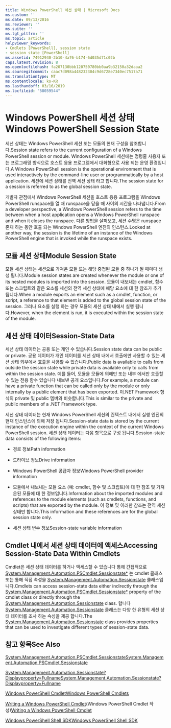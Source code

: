 ```yaml
---
title: Windows PowerShell 세션 상태 | Microsoft Docs
ms.custom: ''
ms.date: 09/13/2016
ms.reviewer: ''
ms.suite: ''
ms.tgt_pltfrm: ''
ms.topic: article
helpviewer_keywords:
- Cmdlets [PowerShell], session state
- session state [PowerShell]
ms.assetid: 74912940-2b10-4a76-b174-6d035d71c02b
caps.latest.revision: 8
ms.openlocfilehash: fa207130bbb120750780bb0aa9b32150a32daaa2
ms.sourcegitcommit: caac7d098a448232304c9d6728e7340ec7517a71
ms.translationtype: MT
ms.contentlocale: ko-KR
ms.lasthandoff: 03/16/2019
ms.locfileid: "58059544"
---
```

# <a name="windows-powershell-session-state"></a><span data-ttu-id="dc69a-102">Windows PowerShell 세션 상태</span><span class="sxs-lookup"><span data-stu-id="dc69a-102">Windows PowerShell Session State</span></span>

<span data-ttu-id="dc69a-103">세션 상태는 Windows PowerShell 세션 또는 모듈의 현재 구성을 참조합니다.</span><span class="sxs-lookup"><span data-stu-id="dc69a-103">Session state refers to the current configuration of a Windows PowerShell session or module.</span></span> <span data-ttu-id="dc69a-104">Windows PowerShell 세션에는 명령줄 사용자 또는 프로그래밍 방식으로 호스트 응용 프로그램에서 대화형으로 사용 되는 운영 환경입니다.</span><span class="sxs-lookup"><span data-stu-id="dc69a-104">A Windows PowerShell session is the operational environment that is used interactively by the command-line user or programmatically by a host application.</span></span> <span data-ttu-id="dc69a-105">세션에 세션 상태를 전역 세션 상태 라고 합니다.</span><span class="sxs-lookup"><span data-stu-id="dc69a-105">The session state for a session is referred to as the global session state.</span></span>

<span data-ttu-id="dc69a-106">개발자 관점에서 Windows PowerShell 세션을 호스트 응용 프로그램을 Windows PowerShell runspace를 열 때 runspace을 닫을 때 사이의 시간을 나타냅니다.</span><span class="sxs-lookup"><span data-stu-id="dc69a-106">From a developer perspective, a Windows PowerShell session refers to the time between when a host application opens a Windows PowerShell runspace and when it closes the runspace.</span></span> <span data-ttu-id="dc69a-107">다른 방법을 살펴보고, 세션 수명은 runspace 존재 하는 동안 호출 되는 Windows PowerShell 엔진의 인스턴스.</span><span class="sxs-lookup"><span data-stu-id="dc69a-107">Looked at another way, the session is the lifetime of an instance of the Windows PowerShell engine that is invoked while the runspace exists.</span></span>

## <a name="module-session-state"></a><span data-ttu-id="dc69a-108">모듈 세션 상태</span><span class="sxs-lookup"><span data-stu-id="dc69a-108">Module Session State</span></span>

<span data-ttu-id="dc69a-109">모듈 세션 상태는 세션으로 가져온 모듈 또는 해당 중첩된 모듈 중 하나가 될 때마다 생성 됩니다.</span><span class="sxs-lookup"><span data-stu-id="dc69a-109">Module session states are created whenever the module or one of its nested modules is imported into the session.</span></span> <span data-ttu-id="dc69a-110">모듈이 내보내는 cmdlet, 함수 또는 스크립트와 같은 요소를 세션의 전역 세션 상태에 해당 요소에 대 한 참조가 추가 됩니다.</span><span class="sxs-lookup"><span data-stu-id="dc69a-110">When a module exports an element such as a cmdlet, function, or script, a reference to that element is added to the global session state of the session.</span></span> <span data-ttu-id="dc69a-111">그러나 요소를 실행 하는 경우 모듈의 세션 상태 내에서 실행 됩니다.</span><span class="sxs-lookup"><span data-stu-id="dc69a-111">However, when the element is run, it is executed within the session state of the module.</span></span>

## <a name="session-state-data"></a><span data-ttu-id="dc69a-112">세션 상태 데이터</span><span class="sxs-lookup"><span data-stu-id="dc69a-112">Session-State Data</span></span>

<span data-ttu-id="dc69a-113">세션 상태 데이터는 공용 또는 개인 수 있습니다.</span><span class="sxs-lookup"><span data-stu-id="dc69a-113">Session state data can be public or private.</span></span> <span data-ttu-id="dc69a-114">공용 데이터가 개인 데이터를 세션 상태 내에서 호출에만 사용할 수 있는 세션 상태 외부에서 호출을 사용할 수 있습니다.</span><span class="sxs-lookup"><span data-stu-id="dc69a-114">Public data is available to calls from outside the session state while private data is available only to calls from within the session state.</span></span> <span data-ttu-id="dc69a-115">예를 들어, 모듈을 모듈에 의해만 또는 내부 에서만 호출할 수 있는 전용 함수 있습니다 내보낸 공개 요소입니다.</span><span class="sxs-lookup"><span data-stu-id="dc69a-115">For example, a module can have a private function that can be called only by the module or only internally by a public element that has been exported.</span></span> <span data-ttu-id="dc69a-116">이.NET Framework 형식의 private 및 public 멤버와 비슷합니다.</span><span class="sxs-lookup"><span data-stu-id="dc69a-116">This is similar to the private and public members of a .NET Framework type.</span></span>

<span data-ttu-id="dc69a-117">세션 상태 데이터는 현재 Windows PowerShell 세션의 컨텍스트 내에서 실행 엔진의 현재 인스턴스에 의해 저장 됩니다.</span><span class="sxs-lookup"><span data-stu-id="dc69a-117">Session-state data is stored by the current instance of the execution engine within the context of the current Windows PowerShell session.</span></span> <span data-ttu-id="dc69a-118">세션 상태 데이터는 다음 항목으로 구성 됩니다.</span><span class="sxs-lookup"><span data-stu-id="dc69a-118">Session-state data consists of the following items:</span></span>

- <span data-ttu-id="dc69a-119">경로 정보</span><span class="sxs-lookup"><span data-stu-id="dc69a-119">Path information</span></span>

- <span data-ttu-id="dc69a-120">드라이브 정보</span><span class="sxs-lookup"><span data-stu-id="dc69a-120">Drive information</span></span>

- <span data-ttu-id="dc69a-121">Windows PowerShell 공급자 정보</span><span class="sxs-lookup"><span data-stu-id="dc69a-121">Windows PowerShell provider information</span></span>

- <span data-ttu-id="dc69a-122">모듈에서 내보내는 모듈 요소 (예: cmdlet, 함수 및 스크립트)에 대 한 참조 및 가져온된 모듈에 대 한 정보입니다.</span><span class="sxs-lookup"><span data-stu-id="dc69a-122">Information about the imported modules and references to the module elements (such as cmdlets, functions, and scripts) that are exported by the module.</span></span> <span data-ttu-id="dc69a-123">이 정보 및 이러한 참조는 전역 세션 상태만 합니다.</span><span class="sxs-lookup"><span data-stu-id="dc69a-123">This information and these references are for the global session state only.</span></span>

- <span data-ttu-id="dc69a-124">세션 상태 변수 정보</span><span class="sxs-lookup"><span data-stu-id="dc69a-124">Session-state variable information</span></span>

## <a name="accessing-session-state-data-within-cmdlets"></a><span data-ttu-id="dc69a-125">Cmdlet 내에서 세션 상태 데이터에 액세스</span><span class="sxs-lookup"><span data-stu-id="dc69a-125">Accessing Session-State Data Within Cmdlets</span></span>

<span data-ttu-id="dc69a-126">Cmdlet은 세션 상태 데이터를 하거나 액세스할 수 있습니다 통해 간접적으로 [System.Management.Automation.PSCmdlet.Sessionstate\*](/dotnet/api/System.Management.Automation.PSCmdlet.SessionState) 는 cmdlet 클래스 또는 통해 직접 속성을 [ System.Management.Automation.Sessionstate](/dotnet/api/System.Management.Automation.SessionState) 클래스입니다.</span><span class="sxs-lookup"><span data-stu-id="dc69a-126">Cmdlets can access session-state data either indirectly through the [System.Management.Automation.PSCmdlet.Sessionstate\*](/dotnet/api/System.Management.Automation.PSCmdlet.SessionState) property of the cmdlet class or directly through the [System.Management.Automation.Sessionstate](/dotnet/api/System.Management.Automation.SessionState) class.</span></span> <span data-ttu-id="dc69a-127">합니다 [System.Management.Automation.Sessionstate](/dotnet/api/System.Management.Automation.SessionState) 클래스는 다양 한 유형의 세션 상태 데이터를 조사 하는 속성을 제공 합니다.</span><span class="sxs-lookup"><span data-stu-id="dc69a-127">The [System.Management.Automation.Sessionstate](/dotnet/api/System.Management.Automation.SessionState) class provides properties that can be used to investigate different types of session-state data.</span></span>

## <a name="see-also"></a><span data-ttu-id="dc69a-128">참고 항목</span><span class="sxs-lookup"><span data-stu-id="dc69a-128">See Also</span></span>

[<span data-ttu-id="dc69a-129">System.Management.Automation.PSCmdlet.Sessionstate</span><span class="sxs-lookup"><span data-stu-id="dc69a-129">System.Management.Automation.PSCmdlet.Sessionstate</span></span>](/dotnet/api/System.Management.Automation.PSCmdlet.SessionState)

[<span data-ttu-id="dc69a-130">System.Management.Automation.Sessionstate?Displayproperty=Fullname</span><span class="sxs-lookup"><span data-stu-id="dc69a-130">System.Management.Automation.Sessionstate?Displayproperty=Fullname</span></span>](/dotnet/api/System.Management.Automation.SessionState)

[<span data-ttu-id="dc69a-131">Windows PowerShell Cmdlet</span><span class="sxs-lookup"><span data-stu-id="dc69a-131">Windows PowerShell Cmdlets</span></span>](./cmdlet-overview.md)

<span data-ttu-id="dc69a-132">[Writing a Windows PowerShell Cmdlet](./writing-a-windows-powershell-cmdlet.md)(Windows PowerShell Cmdlet 작성)</span><span class="sxs-lookup"><span data-stu-id="dc69a-132">[Writing a Windows PowerShell Cmdlet](./writing-a-windows-powershell-cmdlet.md)</span></span>

[<span data-ttu-id="dc69a-133">Windows PowerShell Shell SDK</span><span class="sxs-lookup"><span data-stu-id="dc69a-133">Windows PowerShell Shell SDK</span></span>](../windows-powershell-reference.md)

